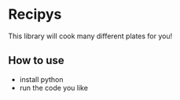 
# Recipys

This library will cook many different plates for you!

## How to use

- install python
- run the code you like
